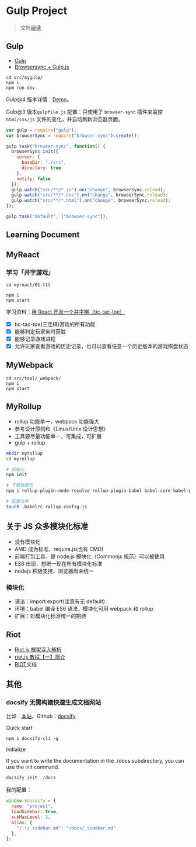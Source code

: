# Gulp Project

> 文档[阅读](https://yangtao2o.github.io/gulp-project/)

## Gulp

- [Gulp](https://gulpjs.com/docs/en/getting-started/quick-start)
- [Browsersync + Gulp.js](https://www.browsersync.io/docs/gulp)

```shell
cd src/mygulp/
npm i
npm run dev
```

Gulp@4 版本详情：[Demo](https://github.com/yangtao2o/gulp-project/tree/master/src/tool/_gulp)。

Gulp@3 版本`gulpfile.js` 配置：只使用了 `browser-sync` 插件来监控 `html/css/js` 文件的变化，并自动刷新浏览器页面。

```javascript
var gulp = require("gulp");
var browserSync = require("browser-sync").create();

gulp.task("browser-sync", function() {
  browserSync.init({
    server: {
      baseDir: "./src",
      directory: true
    },
    notify: false
  });
  gulp.watch("src/**/*.js").on("change", browserSync.reload);
  gulp.watch("src/**/*.css").on("change", browserSync.reload);
  gulp.watch("src/**/*.html").on("change", browserSync.reload);
});

gulp.task("default", ["browser-sync"]);
```

## Learning Document

## MyReact

### 学习「井字游戏」

```shell
cd myreact/01-ttt

npm i
npm start
```

学习资料：[用 React 开发一个井字棋（tic-tac-toe）](https://react.docschina.org/tutorial/tutorial.html#before-we-start-the-tutorial)

- [x] tic-tac-toe(三连棋)游戏的所有功能
- [x] 能够判定玩家何时获胜
- [x] 能够记录游戏进程
- [x] 允许玩家查看游戏的历史记录，也可以查看任意一个历史版本的游戏棋盘状态

## MyWebpack

```shell
cd src/tool/_webpack/
npm i
npm start
```

## MyRollup

- rollup 功能单一，webpack 功能强大
- 参考设计原则和《Linux/Unix 设计思想》
- 工具要尽量功能单一，可集成，可扩展
- gulp + rollup

```bash
mkdir myrollup
cd myrollup

# 初始化
npm init

# 下载依赖包
npm i rollup-plugin-node-resolve rollup-plugin-babel babel-core babel-plugin-external-helpers babel-preset-latest --save-dev

# 配置文件
touch .babelrc rollup.config.js
```

## 关于 JS 众多模块化标准

- 没有模块化
- AMD 成为标准，require.js(也有 CMD)
- 前端打包工具，是 node.js 模块化（Commonjs 规范）可以被使用
- ES6 出现，想统一现在所有模块化标准
- nodejs 积极支持，浏览器尚未统一

### 模块化

- 语法：import export(注意有无 default)
- 环境：babel 编译 ES6 语法，模块化可用 webpack 和 rollup
- 扩展：对模块化标准统一的期待

## Riot

- [Riot.js 框架深入解析](http://eux.baidu.com/blog/fe/riot-js-%E6%A1%86%E6%9E%B6%E6%B7%B1%E5%85%A5%E8%A7%A3%E6%9E%90)
- [riot.js 教程【一】简介](https://cloud.tencent.com/developer/article/1019472)
- [RIOT](https://riot.js.org/documentation/)文档

## 其他

### docsify 无需构建快速生成文档网站

比如：[本站](https://yangtao2o.github.io/gulp-project/)，Github：[docsify](https://github.com/docsifyjs/docsify)

Quick start

```shell
npm i docsify-cli -g
```

Initialize

If you want to write the documentation in the ./docs subdirectory, you can use the init command.

```js
docsify init ./docs
```

我的配置：

```js
window.$docsify = {
  name: "project",
  loadSidebar: true,
  subMaxLevel: 2,
  alias: {
    "/.*/_sidebar.md": "/docs/_sidebar.md"
  },
};
```
